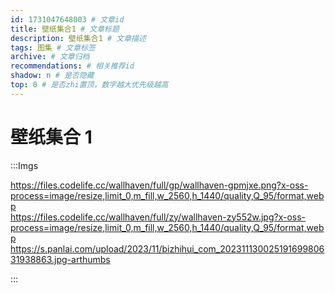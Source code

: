 ```yaml
---
id: 1731047648003 # 文章id
title: 壁纸集合1 # 文章标题
description: 壁纸集合1 # 文章描述
tags: 图集 # 文章标签
archive: # 文章归档
recommendations: # 相关推荐id
shadow: n # 是否隐藏
top: 0 # 是否zhi置顶，数字越大优先级越高
---
```


# 壁纸集合 1

:::Imgs

https://files.codelife.cc/wallhaven/full/gp/wallhaven-gpmjxe.png?x-oss-process=image/resize,limit_0,m_fill,w_2560,h_1440/quality,Q_95/format,webp  
https://files.codelife.cc/wallhaven/full/zy/wallhaven-zy552w.jpg?x-oss-process=image/resize,limit_0,m_fill,w_2560,h_1440/quality,Q_95/format,webp  
https://s.panlai.com/upload/2023/11/bizhihui_com_20231113002519169980631938863.jpg-arthumbs

:::
